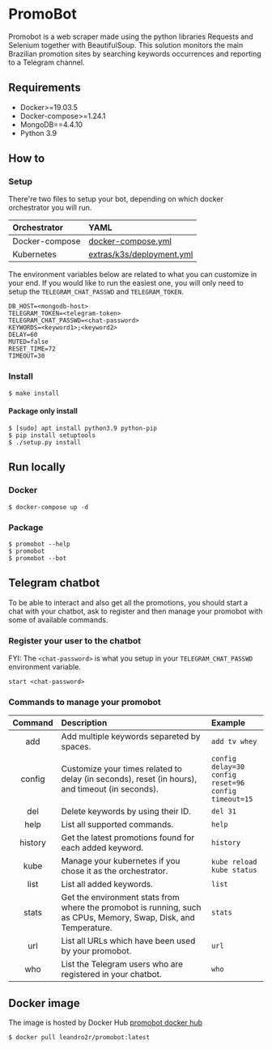 # PromoBot

Promobot is a web scraper made using the python libraries Requests and Selenium together with BeautifulSoup. This solution monitors the main Brazilian promotion sites by searching keywords occurrences and reporting to a Telegram channel.

## Requirements

- Docker>=19.03.5
- Docker-compose>=1.24.1
- MongoDB==4.4.10
- Python 3.9

## How to

### Setup

There're two files to setup your bot, depending on which docker orchestrator you will run.

|Orchestrator|YAML|
|:-|:-|
Docker-compose | [docker-compose.yml](docker-compose.yml) |
Kubernetes | [extras/k3s/deployment.yml](extras/k3s/deployment.yml) |

The environment variables below are related to what you can customize in your end.
If you would like to run the easiest one, you will only need to setup the `TELEGRAM_CHAT_PASSWD` and `TELEGRAM_TOKEN`.

```
DB_HOST=<mongodb-host>
TELEGRAM_TOKEN=<telegram-token>
TELEGRAM_CHAT_PASSWD=<chat-password>
KEYWORDS=<keyword1>;<keyword2>
DELAY=60
MUTED=false
RESET_TIME=72
TIMEOUT=30
```

### Install

```shell
$ make install
```

#### Package only install

```shell
$ [sudo] apt install python3.9 python-pip
$ pip install setuptools
$ ./setup.py install
```

## Run locally

### Docker
```shell
$ docker-compose up -d
```

### Package
```shell
$ promobot --help
$ promobot
$ promobot --bot
```

## Telegram chatbot

To be able to interact and also get all the promotions, you should start a chat with your chatbot, ask to register and then manage your promobot with some of available commands.

### Register your user to the chatbot

FYI: The `<chat-password>` is what you setup in your `TELEGRAM_CHAT_PASSWD` environment variable.

```
start <chat-password>
```
### Commands to manage your promobot

|Command|Description|Example|
|:-:|:-|:-|
| add | Add multiple keywords separeted by spaces. | `add tv whey` |
| config | Customize your times related to delay (in seconds), reset (in hours), and timeout (in seconds). | `config delay=30`<br/>`config reset=96`<br/>`config timeout=15` |
| del | Delete keywords by using their ID. | `del 31` |
| help | List all supported commands. | `help` |
| history | Get the latest promotions found for each added keyword. | `history` |
| kube | Manage your kubernetes if you chose it as the orchestrator. | `kube reload`<br/>`kube status` |
| list | List all added keywords. | `list` |
| stats | Get the environment stats from where the promobot is running, such as CPUs, Memory, Swap, Disk, and Temperature. | `stats` |
| url | List all URLs which have been used by your promobot. | `url` |
| who | List the Telegram users who are registered in your chatbot.  | `who` |

## Docker image

The image is hosted by Docker Hub [promobot docker hub](https://hub.docker.com/r/leandro2r/promobot)

```shell
$ docker pull leandro2r/promobot:latest
```
